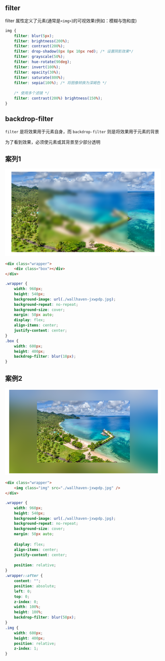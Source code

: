 ## filter

filter 属性定义了元素(通常是`<img>`)的可视效果(例如：模糊与饱和度)

```css
img {   
    filter: blur(5px);
    filter: brightness(200%);
    filter: contrast(200%);
    filter: drop-shadow(8px 8px 10px red); /* 设置阴影效果*/
    filter: grayscale(50%);
    filter: hue-rotate(90deg);
    filter: invert(100%);
    filter: opacity(30%);
    filter: saturate(800%);
    filter: sepia(100%); /* 将图像转换为深褐色 */

    /* 使用多个滤镜 */
    filter: contrast(200%) brightness(150%);
}
```

## backdrop-filter

`filter` 是将效果用于元素自身，而 `backdrop-filter` 则是将效果用于元素的背景

为了看到效果，必须使元素或其背景至少部分透明

## 案列1

![](./01.png)

```html
<div class="wrapper">
	<div class="box"></div>
</div>
```

```css
.wrapper {
    width: 960px;
    height: 540px;
    background-image: url(./wallhaven-jxwpdp.jpg);
    background-repeat: no-repeat;
    background-size: cover;
    margin: 50px auto;
    display: flex;
    align-items: center;
    justify-content: center;
}
.box {
    width: 600px;
    height: 400px;
    backdrop-filter: blur(10px);
}
```

## 案例2

![](./02.png)

```html
<div class="wrapper">
	<img class="img" src="./wallhaven-jxwpdp.jpg" />
</div>
```

```css
.wrapper {
    width: 960px;
    height: 540px;
    background-image: url(./wallhaven-jxwpdp.jpg);
    background-repeat: no-repeat;
    background-size: cover;
    margin: 50px auto;

    display: flex;
    align-items: center;
    justify-content: center;

    position: relative;
}
.wrapper::after {
    content: "";
    position: absolute;
    left: 0;
    top: 0;
    z-index: 0;
    width: 100%;
    height: 100%;
    backdrop-filter: blur(50px);
}
.img {
    width: 600px;
    height: 400px;
    position: relative;
    z-index: 1;
}
```
